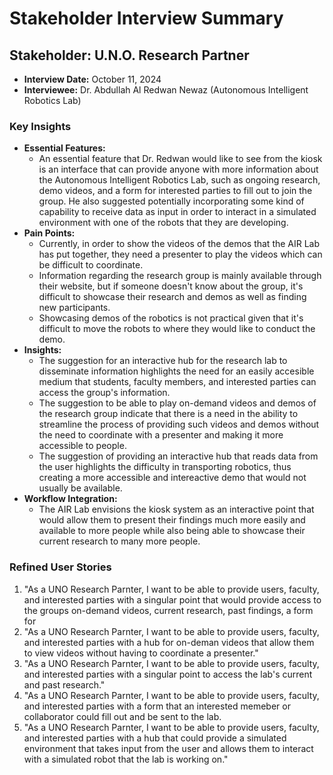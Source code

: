 # Stakeholder Interview Summary
## Stakeholder: U.N.O. Research Partner
* **Interview Date:** October 11, 2024
* **Interviewee:** Dr. Abdullah Al Redwan Newaz (Autonomous Intelligent Robotics Lab)
### Key Insights
* **Essential Features:**
    * An essential feature that Dr. Redwan would like to see from the kiosk is an interface that can provide anyone with more information about the Autonomous Intelligent Robotics Lab, such as ongoing research, demo videos, and a form for interested parties to fill out to join the group. He also suggested potentially incorporating some kind of capability to receive data as input in order to interact in a simulated environment with one of the robots that they are developing.
* **Pain Points:**
    * Currently, in order to show the videos of the demos that the AIR Lab has put together, they need a presenter to play the videos which can be difficult to coordinate.
    * Information regarding the research group is mainly available through their website, but if someone doesn't know about the group, it's difficult to showcase their research and demos as well as finding new participants.
    * Showcasing demos of the robotics is not practical given that it's difficult to move the robots to where they would like to conduct the demo. 
* **Insights:**
    * The suggestion for an interactive hub for the research lab to disseminate information highlights the need for an easily accesible medium that students, faculty members, and interested parties can access the group's information.
    * The suggestion to be able to play on-demand videos and demos of the research group indicate that there is a need in the ability to streamline the process of providing such videos and demos without the need to coordinate with a presenter and making it more accessible to people.
    * The suggestion of providing an interactive hub that reads data from the user highlights the difficulty in transporting robotics, thus creating a more accessible and intereactive demo that would not usually be available.
* **Workflow Integration:**
    * The AIR Lab envisions the kiosk system as an interactive point that would allow them to present their findings much more easily and available to more people while also being able to showcase their current research to many more people.
### Refined User Stories
1. "As a UNO Research Parnter, I want to be able to provide users, faculty, and interested parties with a singular point that would provide access to the groups on-demand videos, current research, past findings, a form for 
2. "As a UNO Research Parnter, I want to be able to provide users, faculty, and interested parties with a hub for on-deman videos that allow them to view videos without having to coordinate a presenter."
3. "As a UNO Research Parnter, I want to be able to provide users, faculty, and interested parties with a singular point to access the lab's current and past research."
4. "As a UNO Research Parnter, I want to be able to provide users, faculty, and interested parties with a form that an interested memeber or collaborator could fill out and be sent to the lab.
5. "As a UNO Research Parnter, I want to be able to provide users, faculty, and interested parties with a hub that could provide a simulated environment that takes input from the user and allows them to interact with a simulated robot that the lab is working on."





